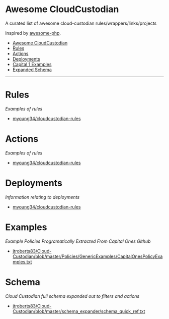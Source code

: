 # Awesome CloudCustodian

A curated list of awesome cloud-custodian rules/wrappers/links/projects

Inspired by [awesome-php](https://github.com/ziadoz/awesome-php).

- [Awesome CloudCustodian](#awesome-cloudcustodian)
- [Rules](#rules)
- [Actions](#actions)
- [Deployments](#deployments)
- [Capital 1 Examples](#examples)
- [Expanded Schema](#schema)

---

# Rules

*Examples of rules*

* [myoung34/cloudcustodian-rules](https://github.com/myoung34/cloudcustodian-rules)

# Actions

*Examples of rules*

* [myoung34/cloudcustodian-rules](https://github.com/myoung34/cloudcustodian-rules#actions)


# Deployments

*Information relating to deployments*

* [myoung34/cloudcustodian-rules](https://github.com/myoung34/cloudcustodian-rules#docker)

# Examples

*Example Policies Programatically Extracted From Capital Ones Github*

* [jtroberts83/Cloud-Custodian/blob/master/Policies/GenericExamples/CapitalOnesPolicyExamples.txt](https://github.com/jtroberts83/Cloud-Custodian/blob/master/Policies/GenericExamples/CapitalOnesPolicyExamples.txt)

# Schema

*Cloud Custodian full schema expanded out to filters and actions*

* [jtroberts83/Cloud-Custodian/blob/master/schema_expander/schema_quick_ref.txt](https://github.com/jtroberts83/Cloud-Custodian/blob/master/schema_expander/schema_quick_ref.txt)
